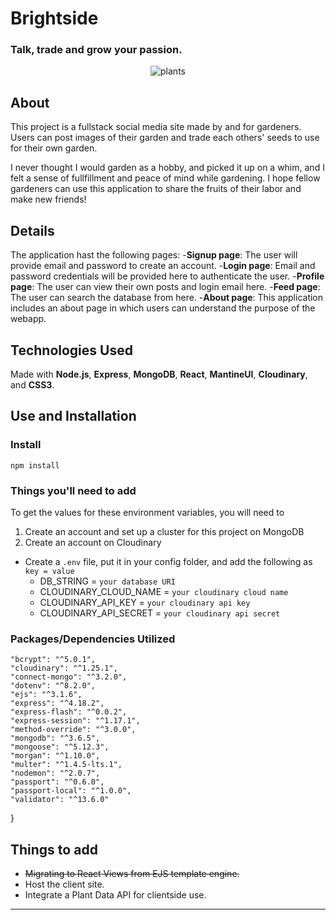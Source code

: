 # Brightside
### Talk, trade and grow your passion.
<div align="center"><img src="https://images.unsplash.com/photo-1436891436013-5965265af5fc?ixlib=rb-4.0.3&ixid=MnwxMjA3fDB8MHxwaG90by1wYWdlfHx8fGVufDB8fHx8&auto=format&fit=crop&w=1170&q=80" alt="plants" align="center"></div>

## About

This project is a fullstack social media site made by and for gardeners. Users can post images of their garden and trade each others' seeds to use for their own garden.

I never thought I would garden as a hobby, and picked it up on a whim, and I felt a sense of fullfillment and peace of mind while gardening. I hope fellow gardeners can use this application to share the fruits of their labor and make new friends!



## Details
The application hast the following pages:
-**Signup page**: The user will provide email and password to create an account.
-**Login page**: Email and password credentials will be provided here to authenticate the user.
-**Profile page**: The user can view their own posts and login email here.
-**Feed page**: The user can search the database from here.
-**About page**: This application includes an about page in which users can understand the purpose of the webapp.



## Technologies Used
Made with **Node.js**, **Express**, **MongoDB**, **React**, **MantineUI**, **Cloudinary**, and **CSS3**.

## Use and Installation

### Install
 `npm install`
 
### Things you'll need to add
To get the values for these environment variables, you will need to
  1) Create an account and set up a cluster for this project on MongoDB
  2) Create an account on Cloudinary
   
- Create a `.env` file, put it in your config folder, and add the following as `key = value`
  - DB_STRING = `your database URI`
  - CLOUDINARY_CLOUD_NAME = `your cloudinary cloud name`
  - CLOUDINARY_API_KEY = `your cloudinary api key`
  - CLOUDINARY_API_SECRET = `your cloudinary api secret`

### Packages/Dependencies Utilized
    "bcrypt": "^5.0.1",
    "cloudinary": "^1.25.1",
    "connect-mongo": "^3.2.0",
    "dotenv": "^8.2.0",
    "ejs": "^3.1.6",
    "express": "^4.18.2",
    "express-flash": "^0.0.2",
    "express-session": "^1.17.1",
    "method-override": "^3.0.0",
    "mongodb": "^3.6.5",
    "mongoose": "^5.12.3",
    "morgan": "^1.10.0",
    "multer": "^1.4.5-lts.1",
    "nodemon": "^2.0.7",
    "passport": "^0.6.0",
    "passport-local": "^1.0.0",
    "validator": "^13.6.0"
  }

## Things to add

- ~~Migrating to React Views from EJS template engine.~~
- Host the client site.
- Integrate a Plant Data API for clientside use.

---
